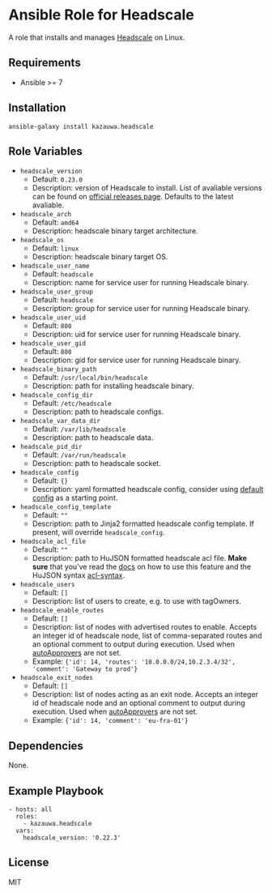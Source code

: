 # Ansible Role for Headscale

A role that installs and manages [Headscale](https://github.com/juanfont/headscale) on Linux.

## Requirements

- Ansible >= 7

## Installation
```shell
ansible-galaxy install kazauwa.headscale
```

## Role Variables

- `headscale_version`
  - Default: `0.23.0`
  - Description: version of Headscale to install. List of avaliable versions can be found on [official releases page](https://github.com/juanfont/headscale/releases). Defaults to the latest avaliable.
- `headscale_arch`
  - Default: `amd64`
  - Description: headscale binary target architecture.
- `headscale_os`
  - Default: `linux`
  - Description: headscale binary target OS.
- `headscale_user_name`
  - Default: `headscale`
  - Description: name for service user for running Headscale binary.
- `headscale_user_group`
  - Default: `headscale`
  - Description: group for service user for running Headscale binary.
- `headscale_user_uid`
  - Default: `800`
  - Description: uid for service user for running Headscale binary.
- `headscale_user_gid`
  - Default: `800`
  - Description: gid for service user for running Headscale binary.
- `headscale_binary_path`
  - Default: `/usr/local/bin/headscale`
  - Description: path for installing headscale binary.
- `headscale_config_dir`
  - Default: `/etc/headscale`
  - Description: path to headscale configs.
- `headscale_var_data_dir`
  - Default: `/var/lib/headscale`
  - Description: path to headscale data.
- `headscale_pid_dir`
  - Default: `/var/run/headscale`
  - Description: path to headscale socket.
- `headscale_config`
  - Default: `{}`
  - Description: yaml formatted headscale config, consider using [default config](https://github.com/juanfont/headscale/blob/main/config-example.yaml) as a starting point.
- `headscale_config_template`
  - Default: `""`
  - Description: path to Jinja2 formatted headscale config template. If present, will override `headscale_config`.
- `headscale_acl_file`
  - Default: `""`
  - Description: path to HuJSON formatted headscale acl file. **Make sure** that you've read the [docs](https://github.com/juanfont/headscale/blob/main/docs/ref/acls.md) on how to use this feature and the HuJSON syntax [acl-syntax](https://tailscale.com/kb/1337/acl-syntax).
- `headscale_users`
  - Default: `[]`
  - Description: list of users to create, e.g. to use with tagOwners.
- `headscale_enable_routes`
  - Default: `[]`
  - Description: list of nodes with advertised routes to enable. Accepts an integer id of headscale node, list of comma-separated routes and an optional comment to output during execution. Used when [autoApprovers](https://tailscale.com/kb/1018/acls/#auto-approvers-for-routes-and-exit-nodes) are not set.
  - Example: `{'id': 14, 'routes': '10.0.0.0/24,10.2.3.4/32', 'comment': 'Gateway to prod'}`
- `headscale_exit_nodes`
  - Default: `[]`
  - Description: list of nodes acting as an exit node. Accepts an integer id of headscale node and an optional comment to output during execution. Used when [autoApprovers](https://tailscale.com/kb/1018/acls/#auto-approvers-for-routes-and-exit-nodes) are not set.
  - Example: `{'id': 14, 'comment': 'eu-fra-01'}`

## Dependencies

None.

## Example Playbook

    - hosts: all
      roles:
        - kazauwa.headscale
      vars:
        headscale_version: '0.22.3'

## License

MIT
